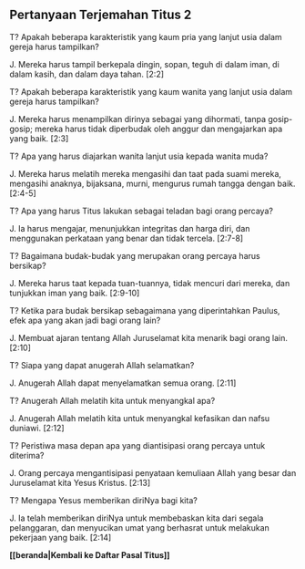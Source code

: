 ## Pertanyaan Terjemahan Titus 2 ##

T? Apakah beberapa karakteristik yang kaum pria yang lanjut usia dalam gereja harus tampilkan?

J. Mereka harus tampil berkepala dingin, sopan, teguh di dalam iman, di dalam kasih, dan dalam daya tahan. [2:2]

T? Apakah beberapa karakteristik yang kaum wanita yang lanjut usia dalam gereja harus tampilkan?

J. Mereka harus menampilkan dirinya sebagai yang dihormati, tanpa gosip-gosip; mereka harus tidak diperbudak oleh anggur dan mengajarkan apa yang baik. [2:3]

T? Apa yang harus diajarkan wanita lanjut usia kepada wanita muda?

J. Mereka harus melatih mereka mengasihi dan taat pada suami mereka, mengasihi anaknya, bijaksana, murni, mengurus rumah tangga dengan baik. [2:4-5]

T? Apa yang harus Titus lakukan sebagai teladan bagi orang percaya?

J. Ia harus mengajar, menunjukkan integritas dan harga diri, dan menggunakan perkataan yang benar dan tidak tercela. [2:7-8]

T? Bagaimana budak-budak yang merupakan orang percaya harus bersikap?

J. Mereka harus taat kepada tuan-tuannya, tidak mencuri dari mereka, dan tunjukkan iman yang baik. [2:9-10]

T? Ketika para budak bersikap sebagaimana yang diperintahkan Paulus, efek apa yang akan jadi bagi orang lain?

J. Membuat ajaran tentang Allah Juruselamat kita menarik bagi orang lain. [2:10]

T? Siapa yang dapat anugerah Allah selamatkan?

J. Anugerah Allah dapat menyelamatkan semua orang. [2:11]

T? Anugerah Allah melatih kita untuk menyangkal apa?

J. Anugerah Allah melatih kita untuk menyangkal kefasikan dan nafsu duniawi. [2:12]

T? Peristiwa masa depan apa yang diantisipasi orang percaya untuk diterima?

J. Orang percaya mengantisipasi penyataan kemuliaan Allah yang besar dan Juruselamat kita Yesus Kristus. [2:13]

T? Mengapa Yesus memberikan diriNya bagi kita?

J. Ia telah memberikan diriNya untuk membebaskan kita dari segala pelanggaran, dan menyucikan umat yang berhasrat untuk melakukan pekerjaan yang baik. [2:14]

__[[beranda|Kembali ke Daftar Pasal Titus]]__

